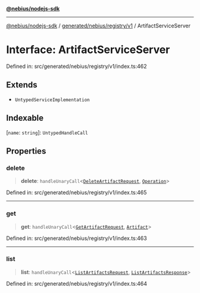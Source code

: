 [**@nebius/nodejs-sdk**](../../../../../README.md)

---

[@nebius/nodejs-sdk](../../../../../README.md) / [generated/nebius/registry/v1](../README.md) / ArtifactServiceServer

# Interface: ArtifactServiceServer

Defined in: src/generated/nebius/registry/v1/index.ts:462

## Extends

- `UntypedServiceImplementation`

## Indexable

\[`name`: `string`\]: `UntypedHandleCall`

## Properties

### delete

> **delete**: `handleUnaryCall`\<[`DeleteArtifactRequest`](DeleteArtifactRequest.md), [`Operation`](../../../common/v1/interfaces/Operation.md)\>

Defined in: src/generated/nebius/registry/v1/index.ts:465

---

### get

> **get**: `handleUnaryCall`\<[`GetArtifactRequest`](GetArtifactRequest.md), [`Artifact`](Artifact.md)\>

Defined in: src/generated/nebius/registry/v1/index.ts:463

---

### list

> **list**: `handleUnaryCall`\<[`ListArtifactsRequest`](ListArtifactsRequest.md), [`ListArtifactsResponse`](ListArtifactsResponse.md)\>

Defined in: src/generated/nebius/registry/v1/index.ts:464
